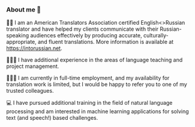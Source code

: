 ### About me 👋
✍🏼 I am an American Translators Association certified English<>Russian translator and have helped my clients communicate with their Russian-speaking audiences effectively by producing accurate, culturally-appropriate, and fluent translations. More information is available at https://intorussian.net.

👩🏻‍🏫 I have additional experience in the areas of language teaching and project management.

👩🏻‍💼 I am currently in full-time employment, and my availability for translation work is limited, but I would be happy to refer you to one of my trusted colleagues.

💻 I have pursued additional training in the field of natural language processing and am interested in machine learning applications for solving text (and speech!) based challenges.
<!--
**carexl8/carexl8** is a ✨ _special_ ✨ repository because its `README.md` (this file) appears on your GitHub profile.

Here are some ideas to get you started:

- 🔭 I’m currently working on ...
- 🌱 I’m currently learning ...
- 👯 I’m looking to collaborate on ...
- 🤔 I’m looking for help with ...
- 💬 Ask me about ...
- 📫 How to reach me: ...
- 😄 Pronouns: ...
- ⚡ Fun fact: ...
-->
